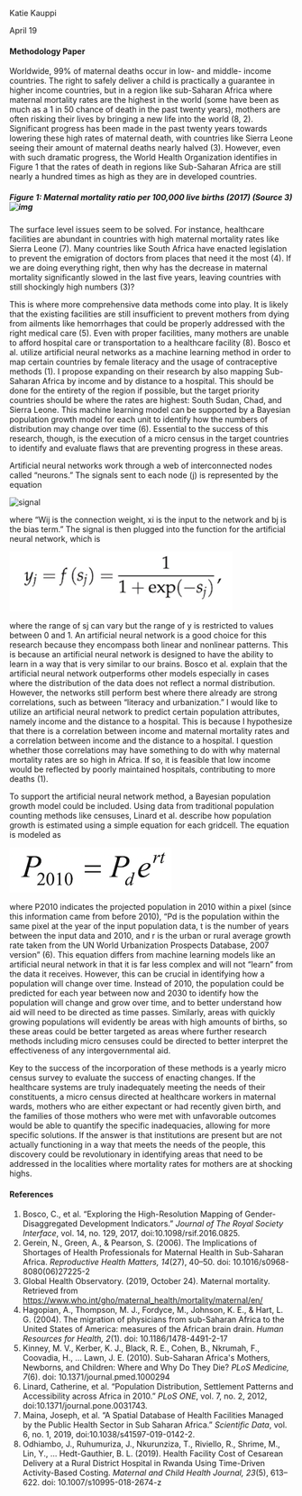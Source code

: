 Katie Kauppi

April 19

#### Methodology Paper ####

Worldwide, 99% of maternal deaths occur in low- and middle- income countries. The right to safely deliver a child is practically a guarantee in higher income countries, but in a region like sub-Saharan Africa where maternal mortality rates are the highest in the world (some have been as much as a 1 in 50 chance of death in the past twenty years), mothers are often risking their lives by bringing a new life into the world (8, 2). Significant progress has been made in the past twenty years towards lowering these high rates of maternal death, with countries like Sierra Leone seeing their amount of maternal deaths nearly halved (3). However, even with such dramatic progress, the World Health Organization identifies in Figure 1 that the rates of death in regions like Sub-Saharan Africa are still nearly a hundred times as high as they are in developed countries. 

##### Figure 1: Maternal mortality ratio per 100,000 live births (2017) (Source 3)![img](https://lh3.googleusercontent.com/bpB-bYxyZu_WzRnEGOKl8Ys09WG5NDASUYnj_F9FvYpWH-U4n6396B-jSc65TnCiT6tYWAjcZHHdwjqhaV3vvsyvbFcpWQGTQRXwDAipb8L7BRH6UPwoZWzZj6HUOCxIwTT85uH1)

The surface level issues seem to be solved. For instance, healthcare facilities are abundant in countries with high maternal mortality rates like Sierra Leone (7). Many countries like South Africa have enacted legislation to prevent the emigration of doctors from places that need it the most (4). If we are doing everything right, then why has the decrease in maternal mortality significantly slowed in the last five years, leaving countries with still shockingly high numbers (3)?

This is where more comprehensive data methods come into play. It is likely that the existing facilities are still insufficient to prevent mothers from dying from ailments like hemorrhages that could be properly addressed with the right medical care (5). Even with proper facilities, many mothers are unable to afford hospital care or transportation to a healthcare facility (8). Bosco et al. utilize artificial neural networks as a machine learning method in order to map certain countries by female literacy and the usage of contraceptive methods (1). I propose expanding on their research by also mapping Sub-Saharan Africa by income and by distance to a hospital. This should be done for the entirety of the region if possible, but the target priority countries should be where the rates are highest: South Sudan, Chad, and Sierra Leone. This machine learning model can be supported by a Bayesian population growth model for each unit to identify how the numbers of distribution may change over time (6). Essential to the success of this research, though, is the execution of a micro census in the target countries to identify and evaluate flaws that are preventing progress in these areas.

Artificial neural networks work through a web of interconnected nodes called “neurons.” The signals sent to each node (j) is represented by the equation

![signal](/Users/katiekauppi/Desktop/signal.png)

where “Wij is the connection weight, xi is the input to the network and bj is the bias term.” The signal is then plugged into the function for the artificial neural network, which is

![ann](https://github.com/katieanne95/workshop/blob/master/ann.png)

where the range of sj can vary but the range of y is restricted to values between 0 and 1. An artificial neural network is a good choice for this research because they encompass both linear and nonlinear patterns. This is because an artificial neural network is designed to have the ability to learn in a way that is very similar to our brains. Bosco et al. explain that the artificial neural network outperforms other models especially in cases where the distribution of the data does not reflect a normal distribution. However, the networks still perform best where there already are strong correlations, such as between “literacy and urbanization.” I would like to utilize an artificial neural network to predict certain population attributes, namely income and the distance to a hospital. This is because I hypothesize that there is a correlation between income and maternal mortality rates and a correlation between income and the distance to a hospital. I question whether those correlations may have something to do with why maternal mortality rates are so high in Africa. If so, it is feasible that low income would be reflected by poorly maintained hospitals, contributing to more deaths (1).

To support the artificial neural network method, a Bayesian population growth model could be included. Using data from traditional population counting methods like censuses, Linard et al. describe how population growth is estimated using a simple equation for each gridcell. The equation is modeled as

![pert](https://github.com/katieanne95/workshop/blob/master/pert.png)

where P2010 indicates the projected population in 2010 within a pixel (since this information came from before 2010), “Pd is the population within the same pixel at the year of the input population data, t is the number of years between the input data and 2010, and r is the urban or rural average growth rate taken from the UN World Urbanization Prospects Database, 2007 version” (6). This equation differs from machine learning models like an artificial neural network in that it is far less complex and will not “learn” from the data it receives. However, this can be crucial in identifying how a population will change over time. Instead of 2010, the population could be predicted for each year between now and 2030 to identify how the population will change and grow over time, and to better understand how aid will need to be directed as time passes. Similarly, areas with quickly growing populations will evidently be areas with high amounts of births, so these areas could be better targeted as areas where further research methods including micro censuses could be directed to better interpret the effectiveness of any intergovernmental aid. 

Key to the success of the incorporation of these methods is a yearly micro census survey to evaluate the success of enacting changes. If the healthcare systems are truly inadequately meeting the needs of their constituents, a micro census directed at healthcare workers in maternal wards, mothers who are either expectant or had recently given birth, and the families of those mothers who were met with unfavorable outcomes would be able to quantify the specific inadequacies, allowing for more specific solutions. If the answer is that institutions are present but are not actually functioning in a way that meets the needs of the people, this discovery could be revolutionary in identifying areas that need to be addressed in the localities where mortality rates for mothers are at shocking highs.

#### References #### 

1. Bosco, C., et al. “Exploring the High-Resolution Mapping of Gender-Disaggregated Development Indicators.” *Journal of The Royal Society Interface*, vol. 14, no. 129, 2017, doi:10.1098/rsif.2016.0825.
2. Gerein, N., Green, A., & Pearson, S. (2006). The Implications of Shortages of Health Professionals for Maternal Health in Sub-Saharan Africa. *Reproductive Health Matters, 14*(27), 40–50. doi: 10.1016/s0968-8080(06)27225-2
3. Global Health Observatory. (2019, October 24). Maternal mortality. Retrieved from https://www.who.int/gho/maternal_health/mortality/maternal/en/
4. Hagopian, A., Thompson, M. J., Fordyce, M., Johnson, K. E., & Hart, L. G. (2004). The migration of physicians from sub-Saharan Africa to the United States of America: measures of the African brain drain. *Human Resources for Health, 2*(1). doi: 10.1186/1478-4491-2-17
5. Kinney, M. V., Kerber, K. J., Black, R. E., Cohen, B., Nkrumah, F., Coovadia, H., … Lawn, J. E. (2010). Sub-Saharan Africa's Mothers, Newborns, and Children: Where and Why Do They Die? *PLoS Medicine, 7*(6). doi: 10.1371/journal.pmed.1000294
6. Linard, Catherine, et al. “Population Distribution, Settlement Patterns and Accessibility across Africa in 2010.” *PLoS ONE*, vol. 7, no. 2, 2012, doi:10.1371/journal.pone.0031743.
7. Maina, Joseph, et al. “A Spatial Database of Health Facilities Managed by the Public Health Sector in Sub Saharan Africa.” *Scientific Data*, vol. 6, no. 1, 2019, doi:10.1038/s41597-019-0142-2.
8. Odhiambo, J., Ruhumuriza, J., Nkurunziza, T., Riviello, R., Shrime, M., Lin, Y., … Hedt-Gauthier, B. L. (2019). Health Facility Cost of Cesarean Delivery at a Rural District Hospital in Rwanda Using Time-Driven Activity-Based Costing. *Maternal and Child Health Journal, 23*(5), 613–622. doi: 10.1007/s10995-018-2674-z
